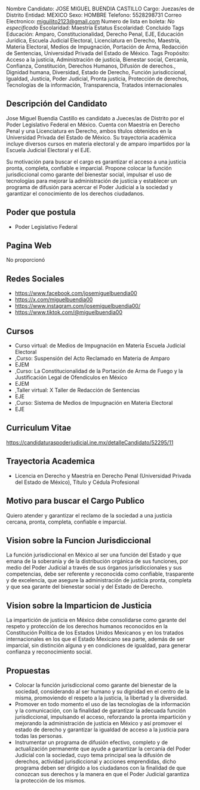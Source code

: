Nombre Candidato: JOSE MIGUEL BUENDIA CASTILLO
Cargo: Juezas/es de Distrito
Entidad: MEXICO
Sexo: HOMBRE
Telefono: 5528298731
Correo Electronico: miguilito2123@gmail.com
Numero de lista en boleta: *No especificado*
Escolaridad: Maestría
Estatus Escolaridad: Concluido
Tags Educación: Amparo, Constitucionalidad, Derecho Penal, EJE, Educación Jurídica, Escuela Judicial Electoral, Licenciatura en Derecho, Maestría, Materia Electoral, Medios de Impugnación, Portación de Arma, Redacción de Sentencias, Universidad Privada del Estado de México.
Tags Propósito: Acceso a la justicia, Administración de justicia, Bienestar social, Cercanía, Confianza, Constitución, Derechos Humanos, Difusión de derechos., Dignidad humana, Diversidad, Estado de Derecho, Función jurisdiccional, Igualdad, Justicia, Poder Judicial, Pronta justicia, Protección de derechos, Tecnologías de la información, Transparencia, Tratados internacionales


## Descripción del Candidato 

Jose Miguel Buendia Castillo es candidato a Jueces/as de Distrito por el Poder Legislativo Federal en México. Cuenta con Maestría en Derecho Penal y una Licenciatura en Derecho, ambos títulos obtenidos en la Universidad Privada del Estado de México. Su trayectoria académica incluye diversos cursos en materia electoral y de amparo impartidos por la Escuela Judicial Electoral y el EJE.

Su motivación para buscar el cargo es garantizar el acceso a una justicia pronta, completa, confiable e imparcial.  Propone colocar la función jurisdiccional como garante del bienestar social, impulsar el uso de tecnologías para mejorar la administración de justicia y establecer un programa de difusión para acercar el Poder Judicial a la sociedad y garantizar el conocimiento de los derechos ciudadanos.


## Poder que postula

- Poder Legislativo Federal


## Pagina Web

No proporcionó


## Redes Sociales

- https://www.facebook.com/josemiguelbuendia00
- https://x.com/miguelbuendia00
- https://www.instagram.com/josemiguelbuendia00/
- https://www.tiktok.com/@miguelbuendia00


## Cursos

- Curso virtual:  de Medios de Impugnación en Materia  Escuela Judicial Electoral
- ,Curso: Suspensión del Acto Reclamado en Materia de Amparo
- EJEM
- ,Curso: La Constitucionalidad de la Portación de Arma de Fuego y la Justificación Legal de Ofendículos en México
- EJEM
- ,Taller virtual: X Taller de Redacción de Sentencias
- EJE
- ,Curso: Sistema de Medios de Impugnación en Materia Electoral
- EJE


## Curriculum Vitae

https://candidaturaspoderjudicial.ine.mx/detalleCandidato/52295/11


## Trayectoria Academica

- Licencia en Derecho y Maestría en Derecho Penal (Universidad Privada del Estado de México), Título y Cédula Profesional


## Motivo para buscar el Cargo Publico

Quiero atender y garantizar el reclamo de la sociedad a una justicia cercana, pronta, completa, confiable e imparcial.


## Vision sobre la Funcion Jurisdiccional

La función jurisdiccional en México al ser una función del Estado y que emana de la soberanía y de la distribución orgánica de sus funciones, por medio del Poder Judicial a través de sus órganos jurisdiccionales y sus competencias, debe ser referente y reconocida como confiable, trasparente y de excelencia, que asegure la administración de justicia pronta, completa y que sea garante del bienestar social y del Estado de Derecho.


## Vision sobre la Imparticion de Justicia

La impartición de justicia en México debe consolidarse como garante del respeto y protección de los derechos humanos reconocidos en la Constitución Política de los Estados Unidos Mexicanos y en los tratados internacionales en los que el Estado Mexicano sea parte, además de ser imparcial, sin distinción alguna y en condiciones de igualdad, para generar confianza y reconocimiento social.


## Propuestas

- Colocar la función jurisdiccional como garante del bienestar de la sociedad, considerando al ser humano y su dignidad en el centro de la misma, promoviendo el respeto a la justicia, la libertad y la diversidad.
- Promover en todo momento el uso de las tecnologías de la información y la comunicación, con la finalidad de garantizar la adecuada función jurisdiccional, impulsando el acceso, reforzando la pronta impartición y mejorando la administración de justicia en México y así promover el estado de derecho y garantizar la igualdad de acceso a la justicia para todas las personas.
- Instrumentar un programa de difusión efectivo, completo y de actualización permanente que ayude a garantizar la cercanía del Poder Judicial con la sociedad, cuyo tema principal sea la difusión de derechos, actividad jurisdiccional y acciones emprendidas, dicho programa deben ser dirigido a los ciudadanos con la finalidad de que conozcan sus derechos y la manera en que el Poder Judicial garantiza la protección de los mismos.

